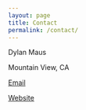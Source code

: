 ```yaml
---
layout: page
title: Contact
permalink: /contact/
---
```


Dylan Maus

Mountain View, CA

[Email][email]

[Website][website]

[website]: https://dylanmaus.com
[email]: mailto:dylan.p.maus@gmail.com
